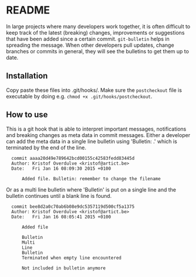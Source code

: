 README
======

In large projects where many developers work together, it is often difficult
to keep track of the latest (breaking) changes, improvements or suggestions
that have been added since a certain commit. `git-bulletin` helps in spreading
the message. When other developers pull updates, change branches or commits in
general, they will see the bulletins to get them up to date.

## Installation

Copy paste these files into .git/hooks/. Make sure the `postcheckout` file is executable by doing e.g. `chmod +x .git/hooks/postcheckout`.


## How to use

This is a git hook that is able to interpret important messages, notifications
and breaking changes as meta data in commit messages. Either a developer
can add the meta data in a single line bulletin using 'Bulletin: <description>.'
which is terminated by the end of the line.

```
  commit aaaa20d49e789642bcd00155c42583fedd83445d
  Author: Kristof Overdulve <kristof@artict.be>
  Date:   Fri Jan 16 08:09:30 2015 +0100

      Added file. Bulletin: remember to change the filename
```

Or as a multi line bulletin where 'Bulletin' is put on a single line and the
bulletin continues until a blank line is found.

```
  commit bee8d2a0c70ab6b08e9dc5357119d500cf5a1375
  Author: Kristof Overdulve <kristof@artict.be>
  Date:   Fri Jan 16 08:05:41 2015 +0100

      Added file

      Bulletin
      Multi
      Line
      Bulletin
      Terminated when empty line encountered

      Not included in bulletin anymore
```
